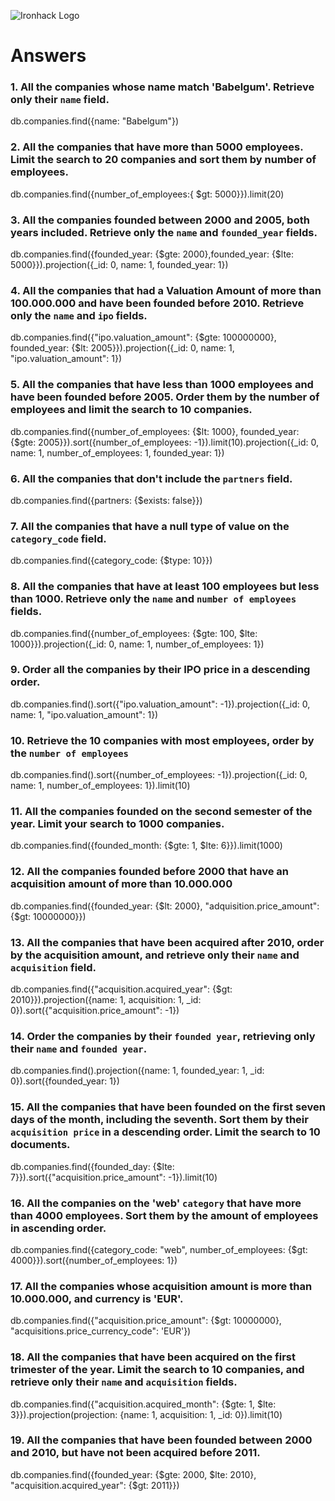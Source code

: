 ![Ironhack Logo](https://i.imgur.com/1QgrNNw.png)

# Answers

### 1. All the companies whose name match 'Babelgum'. Retrieve only their `name` field.

<!-- Your Code Goes Here -->
db.companies.find({name: "Babelgum"})

### 2. All the companies that have more than 5000 employees. Limit the search to 20 companies and sort them by **number of employees**.

<!-- Your Code Goes Here -->
db.companies.find({number_of_employees:{ $gt: 5000}}).limit(20)

### 3. All the companies founded between 2000 and 2005, both years included. Retrieve only the `name` and `founded_year` fields.

<!-- Your Code Goes Here -->
db.companies.find({founded_year: {$gte: 2000},founded_year: {$lte: 5000}}).projection({_id: 0, name: 1, founded_year: 1})

### 4. All the companies that had a Valuation Amount of more than 100.000.000 and have been founded before 2010. Retrieve only the `name` and `ipo` fields.

<!-- Your Code Goes Here -->
db.companies.find({"ipo.valuation_amount": {$gte: 100000000}, founded_year: {$lt: 2005}}).projection({_id: 0, name: 1, "ipo.valuation_amount": 1})

### 5. All the companies that have less than 1000 employees and have been founded before 2005. Order them by the number of employees and limit the search to 10 companies.

<!-- Your Code Goes Here -->
db.companies.find({number_of_employees: {$lt: 1000}, founded_year: {$gte: 2005}}).sort({number_of_employees: -1}).limit(10).projection({_id: 0, name: 1, number_of_employees: 1, founded_year: 1})

### 6. All the companies that don't include the `partners` field.

<!-- Your Code Goes Here -->
db.companies.find({partners: {$exists: false}})

### 7. All the companies that have a null type of value on the `category_code` field.

<!-- Your Code Goes Here -->
db.companies.find({category_code: {$type: 10}})

### 8. All the companies that have at least 100 employees but less than 1000. Retrieve only the `name` and `number of employees` fields.

<!-- Your Code Goes Here -->
db.companies.find({number_of_employees: {$gte: 100, $lte: 1000}}).projection({_id: 0, name: 1, number_of_employees: 1})

### 9. Order all the companies by their IPO price in a descending order.

<!-- Your Code Goes Here -->
db.companies.find().sort({"ipo.valuation_amount": -1}).projection({_id: 0, name: 1, "ipo.valuation_amount": 1})

### 10. Retrieve the 10 companies with most employees, order by the `number of employees`

<!-- Your Code Goes Here -->
db.companies.find().sort({number_of_employees: -1}).projection({_id: 0, name: 1, number_of_employees: 1}).limit(10)

### 11. All the companies founded on the second semester of the year. Limit your search to 1000 companies.

<!-- Your Code Goes Here -->
db.companies.find({founded_month: {$gte: 1, $lte: 6}}).limit(1000)

### 12. All the companies founded before 2000 that have an acquisition amount of more than 10.000.000

<!-- Your Code Goes Here -->
db.companies.find({founded_year: {$lt: 2000}, "adquisition.price_amount": {$gt: 10000000}})

### 13. All the companies that have been acquired after 2010, order by the acquisition amount, and retrieve only their `name` and `acquisition` field.

<!-- Your Code Goes Here -->
db.companies.find({"acquisition.acquired_year": {$gt: 2010}}).projection({name: 1, acquisition: 1, _id: 0}).sort({"acquisition.price_amount": -1})

### 14. Order the companies by their `founded year`, retrieving only their `name` and `founded year`.

<!-- Your Code Goes Here -->
db.companies.find().projection({name: 1, founded_year: 1, _id: 0}).sort({founded_year: 1})

### 15. All the companies that have been founded on the first seven days of the month, including the seventh. Sort them by their `acquisition price` in a descending order. Limit the search to 10 documents.

<!-- Your Code Goes Here -->
db.companies.find({founded_day: {$lte: 7}}).sort({"acquisition.price_amount": -1}).limit(10)

### 16. All the companies on the 'web' `category` that have more than 4000 employees. Sort them by the amount of employees in ascending order.

<!-- Your Code Goes Here -->
db.companies.find({category_code: "web", number_of_employees: {$gt: 4000}}).sort({number_of_employees: 1})

### 17. All the companies whose acquisition amount is more than 10.000.000, and currency is 'EUR'.

<!-- Your Code Goes Here -->
db.companies.find({"acquisition.price_amount": {$gt: 10000000}, "acquisitions.price_currency_code": 'EUR'})

### 18. All the companies that have been acquired on the first trimester of the year. Limit the search to 10 companies, and retrieve only their `name` and `acquisition` fields.

<!-- Your Code Goes Here -->
db.companies.find({"acquisition.acquired_month": {$gte: 1, $lte: 3}}).projection(projection: {name: 1, acquisition: 1, _id: 0}).limit(10)

### 19. All the companies that have been founded between 2000 and 2010, but have not been acquired before 2011.

<!-- Your Code Goes Here -->
db.companies.find({founded_year: {$gte: 2000, $lte: 2010}, "acquisition.acquired_year": {$gt: 2011}})

